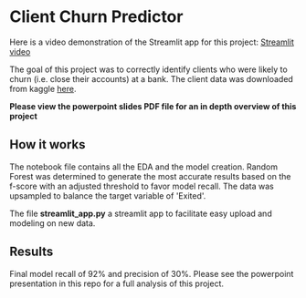 # Client Churn Predictor

Here is a video demonstration of the Streamlit app for this project: [Streamlit video](https://www.youtube.com/watch?v=EgYYRRCrR-E)

The goal of this project was to correctly identify clients who were likely to churn (i.e. close their accounts) at a bank. The client data was downloaded from kaggle
[here](https://www.kaggle.com/santoshd3/bank-customers).

**Please view the powerpoint slides PDF file for an in depth overview of this project**

## How it works

The notebook file contains all the EDA and the model creation. Random Forest was determined to generate the most accurate results based on the f-score with an adjusted threshold to favor model recall. The data was upsampled to  balance the target variable of 'Exited'.

The file **streamlit_app.py** a streamlit app to facilitate easy upload and modeling on new data. 

## Results

Final model recall of 92% and precision of 30%. Please see the powerpoint presentation in this repo for a full analysis of this project.
